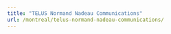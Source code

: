 ```yaml
---
title: "TELUS Normand Nadeau Communications"
url: /montreal/telus-normand-nadeau-communications/
---
```

